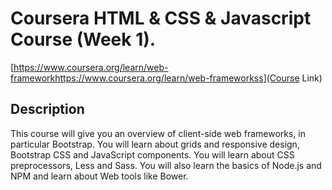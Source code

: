 # Coursera HTML & CSS & Javascript Course (Week 1).

[https://www.coursera.org/learn/web-frameworkhttps://www.coursera.org/learn/web-frameworkss](Course Link)

## Description

This course will give you an overview of client-side web frameworks, in particular Bootstrap. You will learn about grids and responsive design, Bootstrap CSS and JavaScript components. You will learn about CSS preprocessors, Less and Sass. You will also learn the basics of Node.js and NPM and learn about Web tools like Bower.
